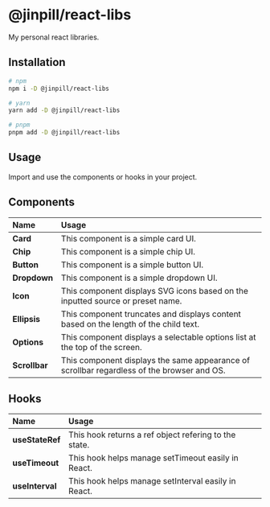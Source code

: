 # @jinpill/react-libs

My personal react libraries.

## Installation

```bash
# npm
npm i -D @jinpill/react-libs

# yarn
yarn add -D @jinpill/react-libs

# pnpm
pnpm add -D @jinpill/react-libs
```

## Usage

Import and use the components or hooks in your project.

## Components

| Name          | Usage                                                                                      |
| :------------ | :----------------------------------------------------------------------------------------- |
| **Card**      | This component is a simple card UI.                                                        |
| **Chip**      | This component is a simple chip UI.                                                        |
| **Button**    | This component is a simple button UI.                                                      |
| **Dropdown**  | This component is a simple dropdown UI.                                                    |
| **Icon**      | This component displays SVG icons based on the inputted source or preset name.             |
| **Ellipsis**  | This component truncates and displays content based on the length of the child text.       |
| **Options**   | This component displays a selectable options list at the top of the screen.                |
| **Scrollbar** | This component displays the same appearance of scrollbar regardless of the browser and OS. |

## Hooks

| Name            | Usage                                                 |
| :-------------- | :---------------------------------------------------- |
| **useStateRef** | This hook returns a ref object refering to the state. |
| **useTimeout**  | This hook helps manage setTimeout easily in React.    |
| **useInterval** | This hook helps manage setInterval easily in React.   |
